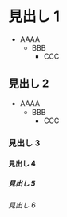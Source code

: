 # 見出し 1
* AAAA
  + BBB
    - CCC

## 見出し 2
* AAAA
  + BBB
    - CCC

### 見出し 3

#### 見出し 4

##### 見出し 5
###### 見出し 6

